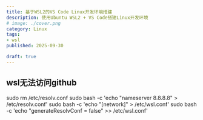 ```yaml
---
title: 基于WSL2的VS Code Linux开发环境搭建
description: 使用Ubuntu WSL2 + VS Code搭建Linux开发环境
# image: ./cover.png
category: Linux
tags:
- wsl
published: 2025-09-30

draft: true
---
```



## wsl无法访问github

sudo rm /etc/resolv.conf
sudo bash -c 'echo "nameserver 8.8.8.8" > /etc/resolv.conf'
sudo bash -c 'echo "[network]" > /etc/wsl.conf'
sudo bash -c 'echo "generateResolvConf = false" >> /etc/wsl.conf'
